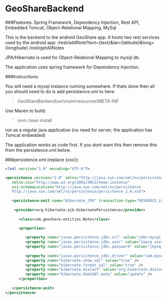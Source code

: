 # GeoShareBackend

###Features: Spring Framework, Dependency Injection, Rest API, Embedded Tomcat, Object-Relational Mapping, MySql

This is the backend to the android GeoShare app. It hosts two rest services used by the android app: 
/rest/addNote?text={text}&lat={latitude}&long={longitude}
/rest/getAllNotes

JPA/Hibernate is used for Object-Relational Mapping to mysql db.

The application uses spring framework for Dependency Injection.

###Instructions:

You will need a mysql instance running somewhere. If thats done then all you should need to do is add persistence.xml to here:
>GeoShareBackend\src\main\resources\META-INF

Use Maven to build:
>mvn clean install

run as a regular java application (no need for server, the application has Tomcat embedded)

The application works as code first. If you dont want this then remove this from the persistence.xml below.
><property name="hibernate.hbm2ddl.auto" value="update" />

###persistence.xml (replace {xxx}):
```xml
<?xml version="1.0" encoding="UTF-8"?>

<persistence version="2.0" xmlns="http://java.sun.com/xml/ns/persistence"
   xmlns:xsi="http://www.w3.org/2001/XMLSchema-instance" 
   xsi:schemaLocation="http://java.sun.com/xml/ns/persistence 
   http://java.sun.com/xml/ns/persistence/persistence_2_0.xsd">
   
   <persistence-unit name="Hibernate_JPA" transaction-type="RESOURCE_LOCAL">
	
	<provider>org.hibernate.ejb.HibernatePersistence</provider>
   
      <class>com.geoshare.entities.Note</class>

      <properties>
      
         <property name="javax.persistence.jdbc.url" value="jdbc:mysql:{mysq path e.g. //localhost:1234/database_name}"/>
         <property name="javax.persistence.jdbc.user" value="{mysq username}"/>
         <property name="javax.persistence.jdbc.password" value="{mysq password)"/>
      
         <property name="javax.persistence.jdbc.driver" value="com.mysql.jdbc.Driver"/>
         <property name="hibernate.show_sql" value="true" />
		 <property name="hibernate.format_sql" value="true" />
		 <property name="hibernate.dialect" value="org.hibernate.dialect.MySQL5InnoDBDialect" />
		 <property name="hibernate.hbm2ddl.auto" value="update" />
      </properties>
      
   </persistence-unit>
</persistence>
